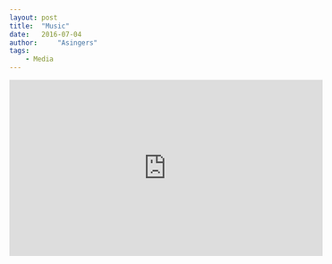 ```yaml
---
layout: post
title:  "Music"
date:   2016-07-04
author:     "Asingers"
tags:
    - Media
---
```



<iframe width="560" height="315" src="http://7xqmgj.com1.z0.glb.clouddn.com/08%20%E5%91%8A%E7%99%BD%E6%B0%A3%E7%90%83.m4a" frameborder="0" allowfullscreen> </iframe>